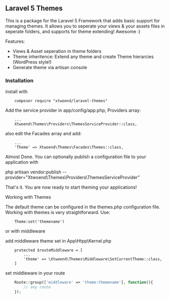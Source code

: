 ## Laravel 5 Themes

This is a package for the Laravel 5 Framework that adds basic support for managing themes. It allows you to seperate your views & your assets files in seperate folders, and supports for theme extending! Awesome :)

Features:

- Views & Asset seperation in theme folders
- Theme inheritence: Extend any theme and create Theme hierarcies (WordPress style!)
- Generate theme via artisan console


### Installation

install with

```composer
	composer require "xtwoend/laravel-themes"
```	

Add the service provider in app/config/app.php, Providers array:

```composer
	...
	Xtwoend\Themes\Providers\ThemesServiceProvider::class,
```

also edit the Facades array and add:

```composer
	...
	'Theme' => Xtwoend\Themes\Facades\Themes::class,
```

Almost Done. You can optionally publish a configuration file to your application with

php artisan vendor:publish --provider="Xtwoend\Themes\Providers\ThemesServiceProvider"

That's it. You are now ready to start theming your applications!

Working with Themes

The default theme can be configured in the themes.php configuration file. Working with themes is very straightforward. Use:

```
	Theme:set('themename')
```

or with middleware

add middleware theme set in App\Htpp\Kernel.php

```
	protected $routeMiddleware = [
		...
		'theme' => \Xtwoend\Themes\Middleware\SetCurrentTheme::class,
	]
```

set middleware in your route

```php
	Route::group(['middleware' => 'theme:themename'], function(){
		// any route
	});
```


